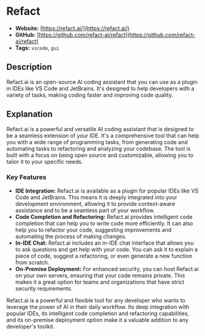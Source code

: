 # Refact

- **Website:** [https://refact.ai/](https://refact.ai/)
- **GitHub:** [https://github.com/refact-ai/refact](https://github.com/refact-ai/refact)
- **Tags:** `vscode`, `gui`

## Description

Refact.ai is an open-source AI coding assistant that you can use as a plugin in IDEs like VS Code and JetBrains. It's designed to help developers with a variety of tasks, making coding faster and improving code quality.

## Explanation

Refact.ai is a powerful and versatile AI coding assistant that is designed to be a seamless extension of your IDE. It's a comprehensive tool that can help you with a wide range of programming tasks, from generating code and automating tasks to refactoring and analyzing your codebase. The tool is built with a focus on being open source and customizable, allowing you to tailor it to your specific needs.

### Key Features

*   **IDE Integration:** Refact.ai is available as a plugin for popular IDEs like VS Code and JetBrains. This means it is deeply integrated into your development environment, allowing it to provide context-aware assistance and to be a seamless part of your workflow.
*   **Code Completion and Refactoring:** Refact.ai provides intelligent code completion that can help you to write code more efficiently. It can also help you to refactor your code, suggesting improvements and automating the process of making changes.
*   **In-IDE Chat:** Refact.ai includes an in-IDE chat interface that allows you to ask questions and get help with your code. You can ask it to explain a piece of code, suggest a refactoring, or even generate a new function from scratch.
*   **On-Premise Deployment:** For enhanced security, you can host Refact.ai on your own servers, ensuring that your code remains private. This makes it a great option for teams and organizations that have strict security requirements.

Refact.ai is a powerful and flexible tool for any developer who wants to leverage the power of AI in their daily workflow. Its deep integration with popular IDEs, its intelligent code completion and refactoring capabilities, and its on-premise deployment option make it a valuable addition to any developer's toolkit.

